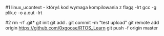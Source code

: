 #1
linux_ucontext - któryś kod wymaga kompilowania z flagą -lrt
gcc -g plik.c -o a.out -lrt

#2
rm -rf .git*
git init
git add .
git commit -m "test upload"
git remote add origin https://github.com/0xgoose/RTOS_Learn
git push -f origin master
